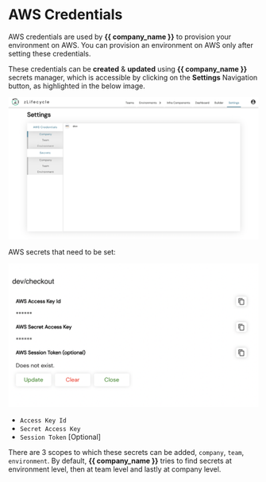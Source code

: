 # AWS Credentials

AWS credentials are used by **{{ company_name }}** to provision your environment on AWS. You can provision an environment on AWS only after setting these credentials.

These credentials can be **created** & **updated** using **{{ company_name }}** secrets manager, which is accessible by clicking on the **Settings** Navigation button, as highlighted in the below image.

![settings](/assets/images/secrets.png "Settings")

AWS secrets that need to be set:

![aws-secrets](/assets/images/aws-secrets.png "aws-secrets")

* `Access Key Id`
* `Secret Access Key`
* `Session Token` [Optional]

There are 3 scopes to which these secrets can be added, `company`, `team`, `environment`. By default, **{{ company_name }}** tries to find secrets at environment level, then at team level and lastly at company level.
